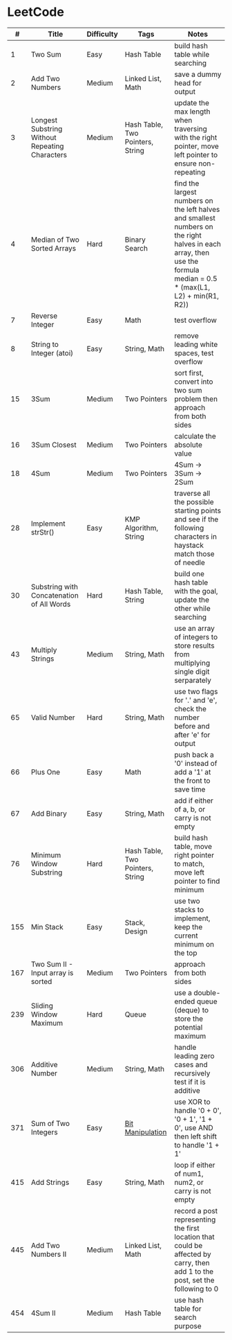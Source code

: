 # LeetCode

  \#  |         Title         | Difficulty |       Tags       |      Notes
 --- | --------------------- | ---------- | --------------- | ---------------
1 | Two Sum | Easy | Hash Table | build hash table while searching
2 | Add Two Numbers | Medium | Linked List, Math | save a dummy head for output
3 | Longest Substring Without Repeating Characters | Medium | Hash Table, Two Pointers, String | update the max length when traversing with the right pointer, move left pointer to ensure non-repeating
4 | Median of Two Sorted Arrays | Hard | Binary Search | find the largest numbers on the left halves and smallest numbers on the right halves in each array, then use the formula median = 0.5 * (max(L1, L2) + min(R1, R2))
7 | Reverse Integer | Easy | Math | test overflow
8 | String to Integer (atoi) | Easy | String, Math | remove leading white spaces, test overflow
15 | 3Sum | Medium | Two Pointers | sort first, convert into two sum problem then approach from both sides
16 | 3Sum Closest | Medium | Two Pointers | calculate the absolute value
18 | 4Sum | Medium | Two Pointers | 4Sum -> 3Sum -> 2Sum
28 | Implement strStr() | Easy | KMP Algorithm, String | traverse all the possible starting points and see if the following characters in haystack match those of needle
30 | Substring with Concatenation of All Words | Hard | Hash Table, String | build one hash table with the goal, update the other while searching
43 | Multiply Strings | Medium | String, Math | use an array of integers to store results from multiplying single digit serparately
65 | Valid Number | Hard | String, Math | use two flags for '.' and 'e', check the number before and after 'e' for output
66 | Plus One | Easy | Math | push back a '0' instead of add a '1' at the front to save time
67 | Add Binary | Easy | String, Math | add if either of a, b, or carry is not empty
76 | Minimum Window Substring | Hard | Hash Table, Two Pointers, String | build hash table, move right pointer to match, move left pointer to find minimum
155 | Min Stack | Easy | Stack, Design | use two stacks to implement, keep the current minimum on the top
167 | Two Sum II - Input array is sorted | Medium | Two Pointers | approach from both sides
239 | Sliding Window Maximum | Hard | Queue | use a double-ended queue (deque) to store the potential maximum
306 | Additive Number | Medium | String, Math | handle leading zero cases and recursively test if it is additive
371 | Sum of Two Integers | Easy | [Bit Manipulation](https://discuss.leetcode.com/topic/50315/a-summary-how-to-use-bit-manipulation-to-solve-problems-easily-and-efficiently) | use XOR to handle '0 + 0', '0 + 1', '1 + 0', use AND then left shift to handle '1 + 1'
415 | Add Strings | Easy | String, Math | loop if either of num1, num2, or carry is not empty
445 | Add Two Numbers II | Medium | Linked List, Math | record a post representing the first location that could be affected by carry, then add 1 to the post, set the following to 0
454 | 4Sum II | Medium | Hash Table | use hash table for search purpose
